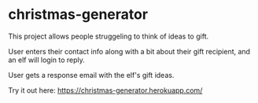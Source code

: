 # christmas-generator

This project allows people struggeling to think of ideas to gift.

User enters their contact info along with a bit about their gift recipient, and an elf will login to reply.

User gets a response email with the elf's gift ideas.

Try it out here: https://christmas-generator.herokuapp.com/


